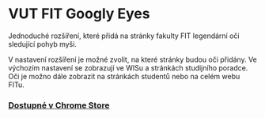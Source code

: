 # VUT FIT Googly Eyes

Jednoduché rozšíření, které přidá na stránky fakulty FIT legendární oči sledující pohyb myši. 

V nastavení rozšíření je možné zvolit, na které stránky budou oči přidány. Ve výchozím nastavení se zobrazují ve WISu a stránkách studijního poradce. Oči je možno dále zobrazit na stránkách studentů nebo na celém webu FITu.

### [Dostupné v Chrome Store](https://chrome.google.com/webstore/detail/vut-fit-googly-eyes/gkcblnbnfobkkkkglmlammegbmpfkfie)
